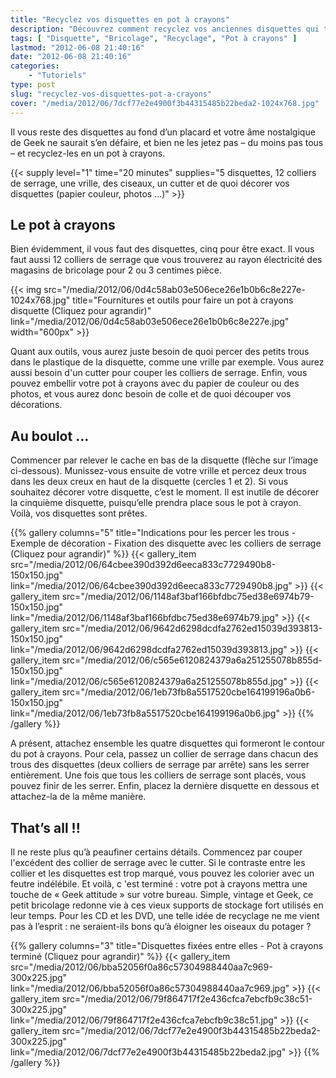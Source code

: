 ```yaml
---
title: "Recyclez vos disquettes en pot à crayons"
description: "Découvrez comment recyclez vos anciennes disquettes qui trainent au fond de votre placard en un pot à crayons geek et original !"
tags: [ "Disquette", "Bricolage", "Recyclage", "Pot à crayons" ]
lastmod: "2012-06-08 21:40:16"
date: "2012-06-08 21:40:16"
categories:
    - "Tutoriels"
type: post
slug: "recyclez-vos-disquettes-pot-a-crayons"
cover: "/media/2012/06/7dcf77e2e4900f3b44315485b22beda2-1024x768.jpg"
---
```


Il vous reste des disquettes au fond d’un placard et votre âme nostalgique de Geek ne saurait s’en défaire, et bien ne les jetez pas – du moins pas tous – et recyclez-les en un pot à crayons.

<!--more-->

{{< supply level="1" time="20 minutes" supplies="5 disquettes, 12 colliers de serrage, une vrille, des ciseaux, un cutter et de quoi décorer vos disquettes (papier couleur, photos ...)" >}}

## Le pot à crayons

Bien évidemment, il vous faut des disquettes, cinq pour être exact. Il vous faut aussi 12 colliers de serrage que vous trouverez au rayon électricité des magasins de bricolage pour 2 ou 3 centimes pièce.

{{< img src="/media/2012/06/0d4c58ab03e506ece26e1b0b6c8e227e-1024x768.jpg" title="Fournitures et outils pour faire un pot à crayons disquette (Cliquez pour agrandir)" link="/media/2012/06/0d4c58ab03e506ece26e1b0b6c8e227e.jpg" width="600px" >}}

Quant aux outils, vous aurez juste besoin de quoi percer des petits trous dans le plastique de la disquette, comme une vrille par exemple. Vous aurez aussi besoin d'un cutter pour couper les colliers de serrage. Enfin, vous pouvez embellir votre pot à crayons avec du papier de couleur ou des photos, et vous aurez donc besoin de colle et de quoi découper vos décorations.

## Au boulot …

Commencer par relever le cache en bas de la disquette (flèche sur l’image ci-dessous). Munissez-vous ensuite de votre vrille et percez deux trous dans les deux creux en haut de la disquette (cercles 1 et 2). Si vous souhaitez décorer votre disquette, c’est le moment. Il est inutile de décorer la cinquième disquette, puisqu’elle prendra place sous le pot à crayon. Voilà, vos disquettes sont prêtes.

{{% gallery columns="5" title="Indications pour les percer les trous - Exemple de décoration - Fixation des disquette avec les colliers de serrage (Cliquez pour agrandir)" %}}
{{< gallery_item src="/media/2012/06/64cbee390d392d6eeca833c7729490b8-150x150.jpg" link="/media/2012/06/64cbee390d392d6eeca833c7729490b8.jpg" >}}
{{< gallery_item src="/media/2012/06/1148af3baf166bfdbc75ed38e6974b79-150x150.jpg" link="/media/2012/06/1148af3baf166bfdbc75ed38e6974b79.jpg" >}}
{{< gallery_item src="/media/2012/06/9642d6298dcdfa2762ed15039d393813-150x150.jpg" link="/media/2012/06/9642d6298dcdfa2762ed15039d393813.jpg" >}}
{{< gallery_item src="/media/2012/06/c565e6120824379a6a251255078b855d-150x150.jpg" link="/media/2012/06/c565e6120824379a6a251255078b855d.jpg" >}}
{{< gallery_item src="/media/2012/06/1eb73fb8a5517520cbe164199196a0b6-150x150.jpg" link="/media/2012/06/1eb73fb8a5517520cbe164199196a0b6.jpg" >}}
{{% /gallery %}}

A présent, attachez ensemble les quatre disquettes qui formeront le contour du pot à crayons. Pour cela, passez un collier de serrage dans chacun des trous des disquettes (deux colliers de serrage par arrête) sans les serrer entièrement. Une fois que tous les colliers de serrage sont placés, vous pouvez finir de les serrer. Enfin, placez la dernière disquette en dessous et attachez-la de la même manière.

## That’s all !!

Il ne reste plus qu’à peaufiner certains détails. Commencez par couper l'excédent des collier de serrage avec le cutter. Si le contraste entre les collier et les disquettes est trop marqué, vous pouvez les colorier avec un feutre indélébile. Et voilà, c 'est terminé : votre pot à crayons mettra une touche de « Geek attitude » sur votre bureau. Simple, vintage et Geek, ce petit bricolage redonne vie à ces vieux supports de stockage fort utilisés en leur temps. Pour les CD et les DVD, une telle idée de recyclage ne me vient pas à l’esprit : ne seraient-ils bons qu’à éloigner les oiseaux du potager ?

{{% gallery columns="3" title="Disquettes fixées entre elles - Pot à crayons terminé (Cliquez pour agrandir)" %}}
{{< gallery_item src="/media/2012/06/bba52056f0a86c57304988440aa7c969-300x225.jpg" link="/media/2012/06/bba52056f0a86c57304988440aa7c969.jpg" >}}
{{< gallery_item src="/media/2012/06/79f864717f2e436cfca7ebcfb9c38c51-300x225.jpg" link="/media/2012/06/79f864717f2e436cfca7ebcfb9c38c51.jpg" >}}
{{< gallery_item src="/media/2012/06/7dcf77e2e4900f3b44315485b22beda2-300x225.jpg" link="/media/2012/06/7dcf77e2e4900f3b44315485b22beda2.jpg" >}}
{{% /gallery %}}
